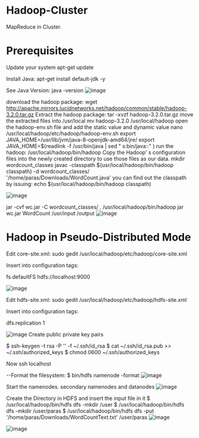 # Hadoop-Cluster
MapReduce in Cluster.

# Prerequisites
Update your system
apt-get update

Install Java:
apt-get install default-jdk -y

See Java Version:
java -version
![image](https://user-images.githubusercontent.com/43897597/54974618-ffe77f80-4f6a-11e9-993d-c201529450c6.png)

download the hadoop package:
wget http://apache.mirrors.lucidnetworks.net/hadoop/common/stable/hadoop-3.2.0.tar.gz
Extract the hadoop package:
tar -xvzf hadoop-3.2.0.tar.gz
move the extracted files into /usr/local
mv hadoop-3.2.0 /usr/local/hadoop
open the hadoop-env.sh file and add the static value and dynamic value
nano /usr/local/hadoop/etc/hadoop/hadoop-env.sh
export JAVA_HOME=/usr/lib/jvm/java-8-openjdk-amd64/jre/
export JAVA_HOME=$(readlink -f /usr/bin/java | sed " s:bin/java::" )
run the hadoop:
/usr/local/hadoop/bin/hadoop
Copy the Hadoop' s configuration files into the newly created directory to use those files as our data.
mkdir wordcount_classes
javac -classpath ${usr/local/hadoop/bin/hadoop classpath} -d wordcount_classes/ '/home/paras/Downloads/WordCount.java'
you can find out the classpath by issuing:
echo $(usr/local/hadoop/bin/hadoop classpath)

![image](https://user-images.githubusercontent.com/43897597/54974334-18a36580-4f6a-11e9-9f4a-9b90f952a937.png)

jar -cvf wc.jar -C wordcount_classes/ .
/usr/local/hadoop/bin/hadoop jar wc.jar WordCount /usr/input /output
![image](https://user-images.githubusercontent.com/43897597/54974497-a2ebc980-4f6a-11e9-8b97-0558a59de7c7.png)


# Hadoop in Pseudo-Distributed Mode
Edit core-site.xml:
sudo gedit /usr/local/hadoop/etc/hadoop/core-site.xml

Insert into configuration tags:

<configuration>
    <property>
        <name>fs.defaultFS</name>
        <value>hdfs://localhost:9000</value>
    </property>
</configuration>

![image](https://user-images.githubusercontent.com/43897597/54973713-5e126380-4f67-11e9-83f6-64ad6b79d071.png)

Edit hdfs-site.xml:
sudo gedit /usr/local/hadoop/etc/hadoop/hdfs-site.xml

Insert into configuration tags:

<configuration>
    <property>
        <name>dfs.replication</name>
        <value>1</value>
    </property>
</configuration>

![image](https://user-images.githubusercontent.com/43897597/54973872-31128080-4f68-11e9-9f6d-3e1a8782b5ec.png)
Create public private key pairs 

  $ ssh-keygen -t rsa -P '' -f ~/.ssh/id_rsa
  $ cat ~/.ssh/id_rsa.pub >> ~/.ssh/authorized_keys
  $ chmod 0600 ~/.ssh/authorized_keys

Now ssh localhost

--Format the filesystem:
$ bin/hdfs namenode -format
![image](https://user-images.githubusercontent.com/43897597/54974248-c6624480-4f69-11e9-8ca3-e0e9dadb7840.png)

Start the namenodes. secondary namenodes and datanodes
![image](https://user-images.githubusercontent.com/43897597/54974014-d594c280-4f68-11e9-8c83-fdadf51783a8.png)

Create the Directory in HDFS and insert the input file in it
$ /usr/local/hadoop/bin/hdfs dfs -mkdir /user 
$ /usr/local/hadoop/bin/hdfs dfs -mkdir /user/paras
$ /usr/local/hadoop/bin/hdfs dfs -put '/home/paras/Downloads/WordCountText.txt' /user/paras
![image](https://user-images.githubusercontent.com/43897597/54974975-1f32dc80-4f6c-11e9-91e1-21f7d9765a33.png)


![image](https://user-images.githubusercontent.com/43897597/54974072-0f65c900-4f69-11e9-9afb-07dd31834491.png)

